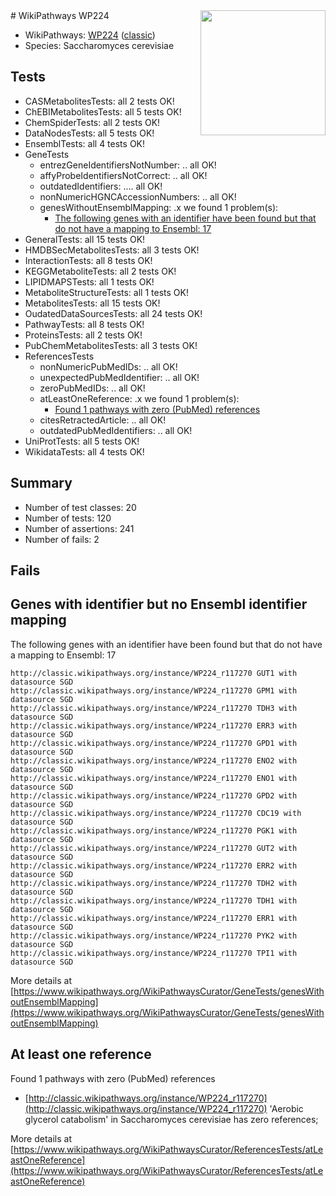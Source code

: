 <img style="float: right; width: 200px" src="https://upload.wikimedia.org/wikipedia/commons/thumb/8/83/Wplogo_with_text_500.png/640px-Wplogo_with_text_500.png" />
# WikiPathways WP224

* WikiPathways: [WP224](https://wikipathways.org/pathways/WP224) ([classic](https://classic.wikipathways.org/instance/WP224))
* Species: Saccharomyces cerevisiae
## Tests
* CASMetabolitesTests: all 2 tests OK!
* ChEBIMetabolitesTests: all 5 tests OK!
* ChemSpiderTests: all 2 tests OK!
* DataNodesTests: all 5 tests OK!
* EnsemblTests: all 4 tests OK!
* GeneTests
    * entrezGeneIdentifiersNotNumber: .. all OK!
    * affyProbeIdentifiersNotCorrect: .. all OK!
    * outdatedIdentifiers: .... all OK!
    * nonNumericHGNCAccessionNumbers: .. all OK!
    * genesWithoutEnsemblMapping: .x we found 1 problem(s):
        * [The following genes with an identifier have been found but that do not have a mapping to Ensembl: 17](#c4e54314)
* GeneralTests: all 15 tests OK!
* HMDBSecMetabolitesTests: all 3 tests OK!
* InteractionTests: all 8 tests OK!
* KEGGMetaboliteTests: all 2 tests OK!
* LIPIDMAPSTests: all 1 tests OK!
* MetaboliteStructureTests: all 1 tests OK!
* MetabolitesTests: all 15 tests OK!
* OudatedDataSourcesTests: all 24 tests OK!
* PathwayTests: all 8 tests OK!
* ProteinsTests: all 2 tests OK!
* PubChemMetabolitesTests: all 3 tests OK!
* ReferencesTests
    * nonNumericPubMedIDs: .. all OK!
    * unexpectedPubMedIdentifier: .. all OK!
    * zeroPubMedIDs: .. all OK!
    * atLeastOneReference: .x we found 1 problem(s):
        * [Found 1 pathways with zero (PubMed) references](#d0a459f0)
    * citesRetractedArticle: .. all OK!
    * outdatedPubMedIdentifiers: .. all OK!
* UniProtTests: all 5 tests OK!
* WikidataTests: all 4 tests OK!


## Summary

* Number of test classes: 20
* Number of tests: 120
* Number of assertions: 241
* Number of fails: 2

## Fails

<a name="c4e54314" />

## Genes with identifier but no Ensembl identifier mapping

The following genes with an identifier have been found but that do not have a mapping to Ensembl: 17
```
http://classic.wikipathways.org/instance/WP224_r117270 GUT1 with datasource SGD
http://classic.wikipathways.org/instance/WP224_r117270 GPM1 with datasource SGD
http://classic.wikipathways.org/instance/WP224_r117270 TDH3 with datasource SGD
http://classic.wikipathways.org/instance/WP224_r117270 ERR3 with datasource SGD
http://classic.wikipathways.org/instance/WP224_r117270 GPD1 with datasource SGD
http://classic.wikipathways.org/instance/WP224_r117270 ENO2 with datasource SGD
http://classic.wikipathways.org/instance/WP224_r117270 ENO1 with datasource SGD
http://classic.wikipathways.org/instance/WP224_r117270 GPD2 with datasource SGD
http://classic.wikipathways.org/instance/WP224_r117270 CDC19 with datasource SGD
http://classic.wikipathways.org/instance/WP224_r117270 PGK1 with datasource SGD
http://classic.wikipathways.org/instance/WP224_r117270 GUT2 with datasource SGD
http://classic.wikipathways.org/instance/WP224_r117270 ERR2 with datasource SGD
http://classic.wikipathways.org/instance/WP224_r117270 TDH2 with datasource SGD
http://classic.wikipathways.org/instance/WP224_r117270 TDH1 with datasource SGD
http://classic.wikipathways.org/instance/WP224_r117270 ERR1 with datasource SGD
http://classic.wikipathways.org/instance/WP224_r117270 PYK2 with datasource SGD
http://classic.wikipathways.org/instance/WP224_r117270 TPI1 with datasource SGD
```

More details at [https://www.wikipathways.org/WikiPathwaysCurator/GeneTests/genesWithoutEnsemblMapping](https://www.wikipathways.org/WikiPathwaysCurator/GeneTests/genesWithoutEnsemblMapping)

<a name="d0a459f0" />

## At least one reference

Found 1 pathways with zero (PubMed) references

* [http://classic.wikipathways.org/instance/WP224_r117270](http://classic.wikipathways.org/instance/WP224_r117270) 'Aerobic glycerol catabolism' in Saccharomyces cerevisiae has zero references; 


More details at [https://www.wikipathways.org/WikiPathwaysCurator/ReferencesTests/atLeastOneReference](https://www.wikipathways.org/WikiPathwaysCurator/ReferencesTests/atLeastOneReference)

